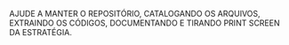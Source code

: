 AJUDE A MANTER O REPOSITÓRIO, CATALOGANDO OS ARQUIVOS, EXTRAINDO OS CÓDIGOS, DOCUMENTANDO E TIRANDO PRINT SCREEN DA ESTRATÉGIA.

